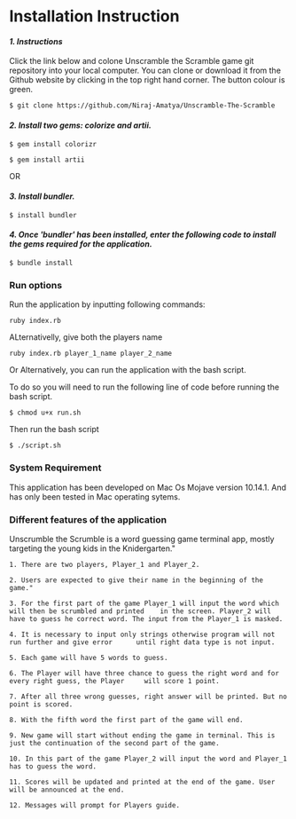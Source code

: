 # **Installation Instruction**

#### ***1. Instructions***
Click the link below and colone Unscramble the Scramble game git repository into your local computer. You can  clone or download it from the Github website by clicking in the top right hand corner. The button colour is green.

```
$ git clone https://github.com/Niraj-Amatya/Unscramble-The-Scramble
```

#### ***2. Install two gems: colorize and artii.***

```
$ gem install colorizr
```
```
$ gem install artii
```

OR

#### ***3. Install bundler.***
```
$ install bundler
```
#### ***4. Once 'bundler' has been installed, enter the following code to install the gems required for the application.***
```
$ bundle install
```


### **Run options**
Run the application by inputting following commands:
```
ruby index.rb
```
ALternativelly, give both the players name
```
ruby index.rb player_1_name player_2_name
```

Or 
Alternatively, you can run the application with the bash script.

To do so you will need to run the following line of code before running the bash script.
```
$ chmod u+x run.sh
```
Then run the bash script
```
$ ./script.sh
```

### **System Requirement**
This application has been developed on Mac Os Mojave version 10.14.1. And has only been tested in Mac operating sytems.

### **Different features of the application**
Unscrumble the Scrumble is a word guessing game terminal app, mostly targeting the young kids in the Knidergarten."  

    1. There are two players, Player_1 and Player_2.

    2. Users are expected to give their name in the beginning of the game."

    3. For the first part of the game Player_1 will input the word which will then be scrumbled and printed    in the screen. Player_2 will have to guess he correct word. The input from the Player_1 is masked.

    4. It is necessary to input only strings otherwise program will not run further and give error      until right data type is not input.

    5. Each game will have 5 words to guess.

    6. The Player will have three chance to guess the right word and for every right guess, the Player     will score 1 point.

    7. After all three wrong guesses, right answer will be printed. But no point is scored.

    8. With the fifth word the first part of the game will end.

    9. New game will start without ending the game in terminal. This is just the continuation of the second part of the game.

    10. In this part of the game Player_2 will input the word and Player_1 has to guess the word.

    11. Scores will be updated and printed at the end of the game. User will be announced at the end.   

    12. Messages will prompt for Players guide.



